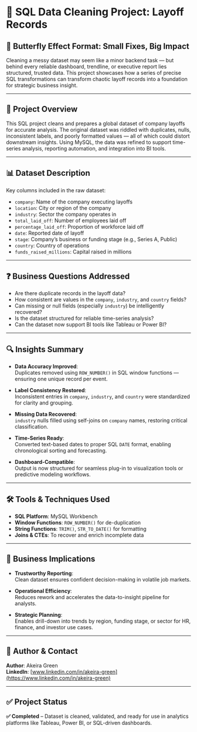 # 🧹 SQL Data Cleaning Project: Layoff Records

## 🦋 Butterfly Effect Format: Small Fixes, Big Impact

Cleaning a messy dataset may seem like a minor backend task — but behind every reliable dashboard, trendline, or executive report lies structured, trusted data. This project showcases how a series of precise SQL transformations can transform chaotic layoff records into a foundation for strategic business insight.

---

## 📌 Project Overview

This SQL project cleans and prepares a global dataset of company layoffs for accurate analysis. The original dataset was riddled with duplicates, nulls, inconsistent labels, and poorly formatted values — all of which could distort downstream insights. Using MySQL, the data was refined to support time-series analysis, reporting automation, and integration into BI tools.

---

## 📊 Dataset Description

Key columns included in the raw dataset:

- `company`: Name of the company executing layoffs  
- `location`: City or region of the company  
- `industry`: Sector the company operates in  
- `total_laid_off`: Number of employees laid off  
- `percentage_laid_off`: Proportion of workforce laid off  
- `date`: Reported date of layoff  
- `stage`: Company’s business or funding stage (e.g., Series A, Public)  
- `country`: Country of operations  
- `funds_raised_millions`: Capital raised in millions  

---

## ❓ Business Questions Addressed

- Are there duplicate records in the layoff data?
- How consistent are values in the `company`, `industry`, and `country` fields?
- Can missing or null fields (especially `industry`) be intelligently recovered?
- Is the dataset structured for reliable time-series analysis?
- Can the dataset now support BI tools like Tableau or Power BI?

---

## 🔍 Insights Summary

- **Data Accuracy Improved**:  
  Duplicates removed using `ROW_NUMBER()` in SQL window functions — ensuring one unique record per event.

- **Label Consistency Restored**:  
  Inconsistent entries in `company`, `industry`, and `country` were standardized for clarity and grouping.

- **Missing Data Recovered**:  
  `industry` nulls filled using self-joins on `company` names, restoring critical classification.

- **Time-Series Ready**:  
  Converted text-based dates to proper SQL `DATE` format, enabling chronological sorting and forecasting.

- **Dashboard-Compatible**:  
  Output is now structured for seamless plug-in to visualization tools or predictive modeling workflows.

---

## 🛠️ Tools & Techniques Used

- **SQL Platform**: MySQL Workbench  
- **Window Functions**: `ROW_NUMBER()` for de-duplication  
- **String Functions**: `TRIM()`, `STR_TO_DATE()` for formatting  
- **Joins & CTEs**: To recover and enrich incomplete data  

---

## 💼 Business Implications

- **Trustworthy Reporting**:  
  Clean dataset ensures confident decision-making in volatile job markets.

- **Operational Efficiency**:  
  Reduces rework and accelerates the data-to-insight pipeline for analysts.

- **Strategic Planning**:  
  Enables drill-down into trends by region, funding stage, or sector for HR, finance, and investor use cases.

---

## 👤 Author & Contact

**Author**: Akeira Green  
**LinkedIn**: [www.linkedin.com/in/akeira-green](https://www.linkedin.com/in/akeira-green)

---

## ✅ Project Status

**✅ Completed** – Dataset is cleaned, validated, and ready for use in analytics platforms like Tableau, Power BI, or SQL-driven dashboards.

